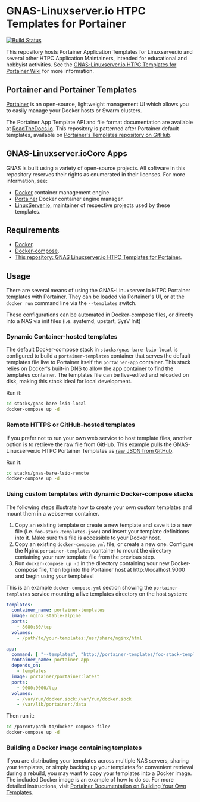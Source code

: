 # GNAS-Linuxserver.io HTPC Templates for Portainer

[![Build Status](https://travis-ci.org/gtrummell/gnas-portainer-templates.svg?branch=master)](https://travis-ci.org/gtrummell/gnas-portainer-templates)

This repository hosts Portainer Application Templates for Linuxserver.io
and several other HTPC Application Maintainers, intended for educational
and hobbyist activities.  See the [GNAS-Linuxserver.io HTPC Templates for
Portainer Wiki](https://github.com/gtrummell/gnas-portainer-templates/wiki)
for more information.


## Portainer and Portainer Templates

[Portainer](https://portainer.io/) is an open-source, lightweight management
UI which allows you to easily manage your Docker hosts or Swarm clusters.

The Portainer App Template API and file format documentation are available
at [ReadTheDocs.io](http://portainer.readthedocs.io/en/latest/templates.html).
This repository is patterned after Portainer default templates, available
on [Portainer's Templates repository on GitHub](https://github.com/portainer/templates).


## GNAS-Linuxserver.ioCore Apps

GNAS is built using a variety of open-source projects.  All software in this repository reserves their rights as
enumerated in their licenses.  For more information, see:

* [Docker](https://docker.io) container management engine.
* [Portainer](https://portainer.io) Docker container engine manager.
* [LinuxServer.io](https://linuxserver.io), maintainer of respective projects used by these templates.


## Requirements

* [Docker](http://docker.io).
* [Docker-compose](http://docs.docker.com/compose/install/).
* [This repository: GNAS Linuxserver.io HTPC Templates for Portainer](https://github.com/gtrummell/gnas-portainer-templates).


## Usage

There are several means of using the GNAS-Linuxserver.io HTPC Portainer
templates with Portainer.  They can be loaded via Portainer's UI, or at
the `docker run` command line via the `--templates` switch.

These configurations can be automated in Docker-compose files, or directly
into a NAS via init files (i.e. systemd, upstart, SysV Init)

### Dynamic Container-hosted templates

The default Docker-compose stack in `stacks/gnas-bare-lsio-local` is configured
to build a `portainer-templates` container that serves the default templates
file live to Portainer itself the `portainer-app` container.  This stack
relies on Docker's built-in DNS to allow the app container to find the templates
container.  The templates file can be live-edited and reloaded on disk,
making this stack ideal for local development.

Run it:

```bash
cd stacks/gnas-bare-lsio-local
docker-compose up -d
```


### Remote HTTPS or GitHub-hosted templates

If you prefer not to run your own web service to host template files, another
option is to retrieve the raw file from GitHub.  This example pulls the
GNAS-Linuxserver.io HTPC Portainer Templates as [raw JSON from GitHub](https://github.com/gtrummell/gnas-portainer-templates/blob/master/templates.json).

Run it:

```bash
cd stacks/gnas-bare-lsio-remote
docker-compose up -d
```


### Using custom templates with dynamic Docker-compose stacks

The following steps illustrate how to create your own custom templates
and mount them in a webserver container.

1. Copy an existing template or create a new template and save it to a new
   file (i.e. `foo-stack-templates.json`) and insert your template definitions
   into it.  Make sure this file is accessible to your Docker host.
2. Copy an existing `docker-compose.yml` file, or create a new one.  Configure
   the Nginx `portainer-templates` container to mount the directory containing
   your new template file from the previous step.
3. Run `docker-compose up -d` in the directory containing your new Docker-compose
   file, then log into the Portainer host at http://localhost:9000 and begin using
   your templates!

This is an example `docker-compose.yml` section showing the `portainer-templates`
service mounting a live templates directory on the host system:

```yml
templates:
  container_name: portainer-templates
  image: nginx:stable-alpine
  ports:
    - 8080:80/tcp
  volumes:
    - /path/to/your-templates:/usr/share/nginx/html

app:
  command: [ "--templates", "http://portainer-templates/foo-stack-templates.json" ]
  container_name: portainer-app
  depends_on:
    - templates
  image: portainer/portainer:latest
  ports:
    - 9000:9000/tcp
  volumes:
    - /var/run/docker.sock:/var/run/docker.sock
    - /var/lib/portainer:/data

```

Then run it:

```bash
cd /parent/path-to/docker-compose-file/
docker-compose up -d
```


### Building a Docker image containing templates

If you are distributing your templates across multiple NAS servers, sharing
your templates, or simply backing up your templates for convenient retrieval
during a rebuild, you may want to copy your templates into a Docker image.
The included Docker image is an example of how to do so.  For more detailed
instructions, visit [Portainer Documentation on Building Your Own Templates](https://portainer.readthedocs.io/en/stable/templates.html#build-and-host-your-own-templates).
